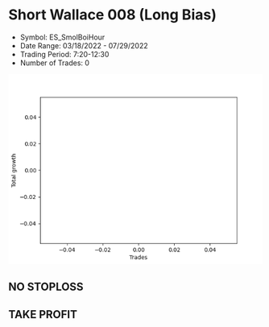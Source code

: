 # Short Wallace 008 (Long Bias)
- Symbol: ES_SmolBoiHour
- Date Range: 03/18/2022 - 07/29/2022
- Trading Period: 7:20-12:30
- Number of Trades: 0

![Plot](ShortWallace008ES_SmolBoiHour(LongBias).png)
## NO STOPLOSS


## TAKE PROFIT




